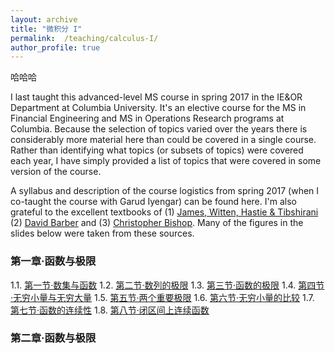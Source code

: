 ```yaml
---
layout: archive
title: "微积分 I"
permalink:  /teaching/calculus-I/
author_profile: true
---
```

哈哈哈

I last taught this advanced-level MS course in spring 2017 in the IE&OR Department at Columbia University.
It's an elective course for the MS in Financial Engineering and MS in Operations Research programs at Columbia.
Because the selection of topics varied over the years there is considerably more material here than could be
covered in a single course. Rather than identifying what topics (or subsets of topics) were covered each year,
I have simply provided a list of topics that were covered in some version of the course.
<!---
I have also provided
some additional slides / topics that never made it into the course but that I nonetheless used / developed at
some point for other purposes. If a link isn’t provided then that simply means I do not wish to post the slides
(probably because I am in the ``process'' of editing them – a process that could take a very long time indeed).
I will not be posting solutions to the assignments or code / software so please don’t send me an email asking
me to do so!  Finally, please note that I do not have time to answer emails asking me to clarify or explain
issues arising in these notes and assignments.
--->
A syllabus and description of the course logistics from spring 2017 (when I co-taught the course with Garud
Iyengar) can be found here.  I'm also grateful to the excellent textbooks of (1) [James, Witten, Hastie &
Tibshirani](http://www.statlearning.com/) (2) [David Barber](http://web4.cs.ucl.ac.uk/staff/D.Barber/pmwiki/pmwiki.php?n=Brml.HomePage) and (3) [Christopher Bishop](https://www.microsoft.com/en-us/research/people/cmbishop/). Many of the figures in the slides below were taken from these sources.

### 第一章·函数与极限

1.1. [第一节·数集与函数](https://martin-haugh.github.io/files/Calculus_CN/wjf_1_1.pdf)
1.2. [第二节·数列的极限](https://martin-haugh.github.io/files/Calculus_CN/wjf_1_2.pdf)
1.3. [第三节·函数的极限](https://martin-haugh.github.io/files/Calculus_CN/wjf_1_3.pdf)
1.4. [第四节·无穷小量与无穷大量](https://martin-haugh.github.io/files/wjf_1_4.pdf)
1.5. [第五节·两个重要极限](https://martin-haugh.github.io/files/wjf_1_5.pdf)
1.6. [第六节·无穷小量的比较](https://martin-haugh.github.io/files/Calculus_CN/wjf_1_6.pdf)
1.7. [第七节·函数的连续性](https://martin-haugh.github.io/files/Calculus_CN/wjf_1_7.pdf)
1.8. [第八节·闭区间上连续函数](https://martin-haugh.github.io/files/wjf_1_8.pdf)

### 第二章·函数与极限
